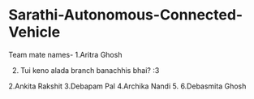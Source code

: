 # Sarathi-Autonomous-Connected-Vehicle

Team mate names-
1.Aritra Ghosh

2. Tui keno alada branch banachhis bhai? :3

2.Ankita Rakshit
3.Debapam Pal
4.Archika Nandi
5.<Ranit change here>
6.Debasmita Ghosh 

